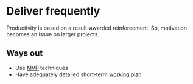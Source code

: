 # Deliver frequently

Productivity is based on a result-awarded reinforcement.
So, motivation becomes an issue on larger projects.

## Ways out

* Use [MVP](https://en.wikipedia.org/wiki/Minimum_viable_product) techniques
* Have adequately detailed short-term [working plan](technique-have-a-plan.md)
